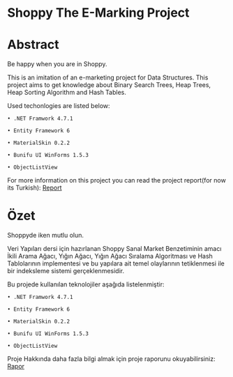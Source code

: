 # Shoppy The E-Marking Project

# Abstract
Be happy when you are in Shoppy.

This is an imitation of an e-marketing project for Data Structures.
This project aims to get knowledge about Binary Search Trees, Heap Trees, Heap Sorting Algorithm and Hash Tables.

Used techonlogies are listed below:

    • .NET Framwork 4.7.1

    • Entity Framework 6

    • MaterialSkin 0.2.2

    • Bunifu UI WinForms 1.5.3

    • ObjectListView

For more information on this project you can read the project report(for now its Turkish): <a href="https://drive.google.com/open?id=1bfqqT7cwR17GJQHo_Vjl0gh0sU01kWwv">Report</a>


# Özet
Shoppyde iken mutlu olun.

Veri Yapıları dersi için hazırlanan Shoppy Sanal Market Benzetiminin amacı 
İkili Arama Ağacı, Yığın Ağacı, Yığın Ağacı Sıralama Algoritması ve Hash Tablolarının 
implementesi ve bu yapılara ait temel olaylarının tetiklenmesi ile bir indeksleme sistemi gerçeklenmesidir.

Bu projede kullanılan teknolojiler aşağıda listelenmiştir:

    • .NET Framwork 4.7.1

    • Entity Framework 6

    • MaterialSkin 0.2.2

    • Bunifu UI WinForms 1.5.3

    • ObjectListView
  
Proje Hakkında daha fazla bilgi almak için proje raporunu okuyabilirsiniz:  <a href="https://drive.google.com/open?id=1bfqqT7cwR17GJQHo_Vjl0gh0sU01kWwv">Rapor</a>
